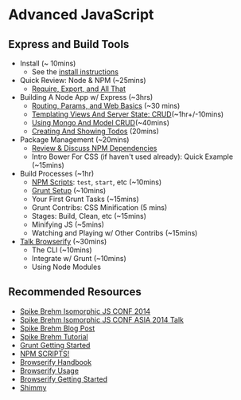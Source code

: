 # Advanced JavaScript
## Express and Build Tools


* Install (~ 10mins)
  * See the [install instructions](install.md)
* Quick Review: Node & NPM (~25mins)
  * [Require, Export, and All That](intro_node.md)
* Building A Node App w/ Express (~3hrs)
  * [Routing, Params, and Web Basics](intro_express.md) (~30 mins)
  * [Templating Views And Server State: CRUD](intro_express_part_2.md)(~1hr+/-10mins)
  * [Using Mongo And Model CRUD](intro_express_part_3.md)(~40mins)
  * [Creating And Showing Todos](intro_express_part_4.md) (20mins)
* Package Management (~20mins)
  * [Review & Discuss NPM Dependencies](tools/package_managers.md)
  * Intro Bower For CSS (if haven't used already): Quick Example (~15mins)
* Build Processes (~1hr)
  * [NPM Scripts](tools/npm_scripts.md): `test`, `start`, etc (~10mins)
  * [Grunt Setup](tools/grunt.md) (~10mins)
  * Your First Grunt Tasks (~15mins)
  * Grunt Contribs: CSS Minification (5 mins)
  * Stages: Build, Clean, etc (~15mins)
  * Minifying JS (~5mins)
  * Watching and Playing w/  Other Contribs (~15mins)
* [Talk Browserify](tools/browserify.md) (~30mins)
  * The CLI (~10mins)
  * Integrate w/ Grunt (~10mins)
  * Using Node Modules


## Recommended Resources

* [Spike Brehm Isomorphic JS CONF 2014](https://www.youtube.com/watch?v=CH6icJbLhlI)
* [Spike Brehm Isomorphic JS CONF ASIA 2014 Talk](https://www.youtube.com/watch?v=tcbcERdxjIc)
* [Spike Brehm Blog Post](http://nerds.airbnb.com/isomorphic-javascript-future-web-apps/)
* [Spike Brehm Tutorial](https://github.com/spikebrehm/isomorphic-tutorial)
* [Grunt Getting Started](http://gruntjs.com/getting-started)
* [NPM SCRIPTS!](http://blog.keithcirkel.co.uk/how-to-use-npm-as-a-build-tool/)
* [Browserify Handbook](https://github.com/substack/browserify-handbook#introduction)
* [Browserify Usage](https://github.com/substack/node-browserify#usage)
* [Browserify Getting Started](http://www.sitepoint.com/getting-started-browserify/)
* [Shimmy](http://josdejong.com/blog/2015/03/28/a-broader-view-on-isomorphic-javascript/)



